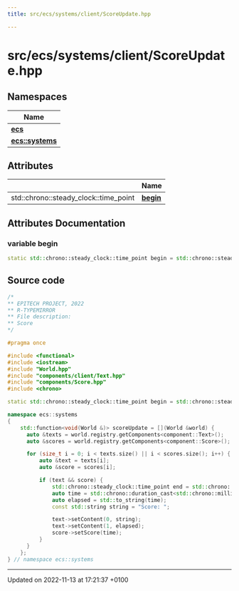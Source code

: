 ```yaml
---
title: src/ecs/systems/client/ScoreUpdate.hpp

---
```


# src/ecs/systems/client/ScoreUpdate.hpp



## Namespaces

| Name           |
| -------------- |
| **[ecs](Namespaces/namespaceecs.md)**  |
| **[ecs::systems](Namespaces/namespaceecs_1_1systems.md)**  |

## Attributes

|                | Name           |
| -------------- | -------------- |
| std::chrono::steady_clock::time_point | **[begin](Files/_score_update_8hpp.md#variable-begin)**  |



## Attributes Documentation

### variable begin

```cpp
static std::chrono::steady_clock::time_point begin = std::chrono::steady_clock::now();
```



## Source code

```cpp
/*
** EPITECH PROJECT, 2022
** R-TYPEMIRROR
** File description:
** Score
*/

#pragma once

#include <functional>
#include <iostream>
#include "World.hpp"
#include "components/client/Text.hpp"
#include "components/Score.hpp"
#include <chrono>

static std::chrono::steady_clock::time_point begin = std::chrono::steady_clock::now();

namespace ecs::systems
{
    std::function<void(World &)> scoreUpdate = [](World &world) {
      auto &texts = world.registry.getComponents<component::Text>();
      auto &scores = world.registry.getComponents<component::Score>();

      for (size_t i = 0; i < texts.size() || i < scores.size(); i++) {
          auto &text = texts[i];
          auto &score = scores[i];

          if (text && score) {
              std::chrono::steady_clock::time_point end = std::chrono::steady_clock::now();
              auto time = std::chrono::duration_cast<std::chrono::milliseconds>(end - begin).count() / 10;
              auto elapsed = std::to_string(time);
              const std::string string = "Score: ";

              text->setContent(0, string);
              text->setContent(1, elapsed);
              score->setScore(time);
          }
      }
    };
} // namespace ecs::systems
```


-------------------------------

Updated on 2022-11-13 at 17:21:37 +0100
